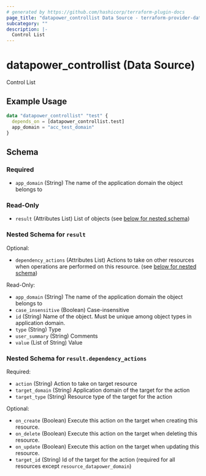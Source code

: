 ```yaml
---
# generated by https://github.com/hashicorp/terraform-plugin-docs
page_title: "datapower_controllist Data Source - terraform-provider-datapower"
subcategory: ""
description: |-
  Control List
---
```


# datapower_controllist (Data Source)

Control List

## Example Usage

```terraform
data "datapower_controllist" "test" {
  depends_on = [datapower_controllist.test]
  app_domain = "acc_test_domain"
}
```

<!-- schema generated by tfplugindocs -->
## Schema

### Required

- `app_domain` (String) The name of the application domain the object belongs to

### Read-Only

- `result` (Attributes List) List of objects (see [below for nested schema](#nestedatt--result))

<a id="nestedatt--result"></a>
### Nested Schema for `result`

Optional:

- `dependency_actions` (Attributes List) Actions to take on other resources when operations are performed on this resource. (see [below for nested schema](#nestedatt--result--dependency_actions))

Read-Only:

- `app_domain` (String) The name of the application domain the object belongs to
- `case_insensitive` (Boolean) Case-insensitive
- `id` (String) Name of the object. Must be unique among object types in application domain.
- `type` (String) Type
- `user_summary` (String) Comments
- `value` (List of String) Value

<a id="nestedatt--result--dependency_actions"></a>
### Nested Schema for `result.dependency_actions`

Required:

- `action` (String) Action to take on target resource
- `target_domain` (String) Application domain of the target for the action
- `target_type` (String) Resource type of the target for the action

Optional:

- `on_create` (Boolean) Execute this action on the target when creating this resource.
- `on_delete` (Boolean) Execute this action on the target when deleting this resource.
- `on_update` (Boolean) Execute this action on the target when updating this resource.
- `target_id` (String) Id of the target for the action (required for all resources except `resource_datapower_domain`)
